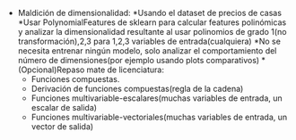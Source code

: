 * Maldición de dimensionalidad:
  *Usando el dataset de precios de casas
  *Usar PolynomialFeatures de sklearn para calcular features polinómicas y analizar la dimensionalidad resultante al usar polinomios de grado 1(no transformación),2,3 para 1,2,3 variables de entrada(cualquiera)
  *No se necesita entrenar ningún modelo, solo analizar el comportamiento del número de dimensiones(por ejemplo usando plots comparativos)
*(Opcional)Repaso mate de licenciatura:
  * Funciones compuestas. 
  * Derivación de funciones compuestas(regla de la cadena) 
  * Funciones multivariable-escalares(muchas variables de entrada, un escalar de salida) 
  * Funciones multivariable-vectoriales(muchas variables de entrada, un vector de salida)
